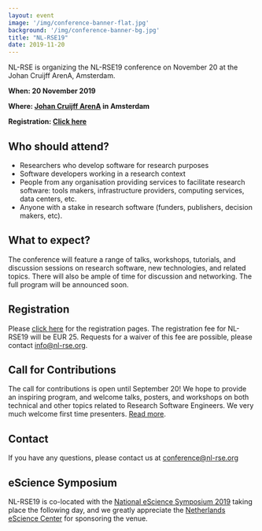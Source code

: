 ```yaml
---
layout: event
image: '/img/conference-banner-flat.jpg'
background: '/img/conference-banner-bg.jpg'
title: "NL-RSE19"
date: 2019-11-20
---
```


NL-RSE is organizing the NL-RSE19 conference on November 20 at the Johan Cruijff ArenA, Amsterdam.
<!--break-->

**When: 20 November 2019**

**Where: [Johan Cruijff ArenA](https://www.johancruijffarena.nl/) in Amsterdam**

**Registration: [Click here](https://21pryvp.momice.events/)**



## Who should attend?
- Researchers who develop software for research purposes
- Software developers working in a research context
- People from any organisation providing services to facilitate research software: tools makers, infrastructure providers, computing services, data centers, etc.
- Anyone with a stake in research software (funders, publishers, decision makers, etc).

## What to expect?
The conference will feature a range of talks, workshops, tutorials, and discussion sessions on research software, new technologies, and related topics.
There will also be ample of time for discussion and networking. The full program will be announced soon.

## Registration
Please [click here](https://21pryvp.momice.events/) for the registration pages.
The registration fee for NL-RSE19 will be EUR 25. Requests for a waiver of this fee are possible, please contact info@nl-rse.org.

## Call for Contributions
The call for contributions is open until September 20! We hope to provide an inspiring program, and welcome talks, posters, and workshops on both technical
and other topics related to Research Software Engineers. We very much welcome first time presenters. [Read more](https://nl-rse.org/2019/07/09/NL-RSE-2019.html).

## Contact
If you have any questions, please contact us at conference@nl-rse.org

## eScience Symposium
NL-RSE19 is co-located with the [National eScience Symposium 2019](https://www.esciencesymposium2019.nl/) taking place the following day, and we greatly
appreciate the [Netherlands eScience Center](https://www.esciencecenter.nl/) for sponsoring the venue.
